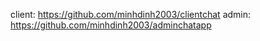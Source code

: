client: https://github.com/minhdinh2003/clientchat
admin: https://github.com/minhdinh2003/adminchatapp
